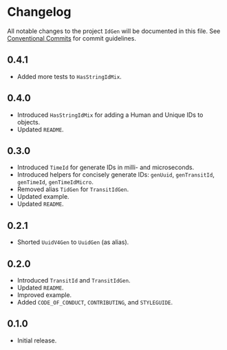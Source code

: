# Changelog

All notable changes to the project `IdGen` will be documented in this file.
See [Conventional Commits](https://conventionalcommits.org) for commit guidelines.

## 0.4.1

- Added more tests to `HasStringIdMix`.

## 0.4.0

- Introduced `HasStringIdMix` for adding a Human and Unique IDs to objects.
- Updated `README`.

## 0.3.0

- Introduced `TimeId` for generate IDs in milli- and microseconds.
- Introduced helpers for concisely generate IDs: `genUuid`, `genTransitId`, `genTimeId`, `genTimeIdMicro`.
- Removed alias `TidGen` for `TransitIdGen`.
- Updated example.
- Updated `README`.

## 0.2.1

- Shorted `UuidV4Gen` to `UuidGen` (as alias).

## 0.2.0

- Introduced `TransitId` and `TransitIdGen`.
- Updated `README`.
- Improved example.
- Added `CODE_OF_CONDUCT`, `CONTRIBUTING`, and `STYLEGUIDE`.

## 0.1.0

- Initial release.
